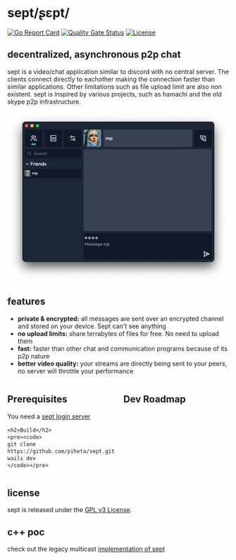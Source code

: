# sept/ʂɛpt/
[![Go Report Card](https://goreportcard.com/badge/github.com/piheta/sept)](https://goreportcard.com/report/github.com/piheta/sept) [![Quality Gate Status](https://sonarcloud.io/api/project_badges/measure?project=piheta_sept&metric=alert_status)](https://sonarcloud.io/summary/new_code?id=piheta_sept) [![License](https://img.shields.io/badge/License-BSD_3--Clause-blue.svg)](https://opensource.org/licenses/BSD-3-Clause)
## decentralized, asynchronous p2p chat

sept is a video/chat application similar to discord with no central server. The clients connect directly to eachother making the connection faster than similar applications. Other limitations such as file upload limit are also non existent. 
sept is inspired by various projects, such as hamachi and the old skype p2p infrastructure.

![network system diagram](./docs/images/sept.png)

## features
- **private & encrypted:** all messages are sent over an encrypted channel and stored on your device. Sept can't see anything
- **no upload limits:** share terrabytes of files for free. No need to upload them
- **fast:** faster than other chat and communication programs because of its p2p nature
- **better video quality:** your streams are directly being sent to your peers, no server will throttle your performance

<div style="display: flex; justify-content: space-between;">
  <!-- Left Section -->
  <div style="flex: 1; margin-right: 20px;">
    <h2>Prerequisites</h2>
    <p>You need a <a href="https://github.com/piheta/sept-login-server">sept login server</a></p>

    <h2>Build</h2>
    <pre><code>
    git clone https://github.com/piheta/sept.git
    wails dev
    </code></pre>
  </div>

  <!-- Right Section -->
  <div style="flex: 1;">
    <h2>Dev Roadmap</h2>
    <ul>
      <!-- Add your roadmap items here -->
    </ul>
  </div>
</div>

## license
sept is released under the [GPL v3 License](LICENSE).

## c++ poc
check out the legacy multicast [implementation of sept](https://github.com/piheta/sept/tree/legacy)
